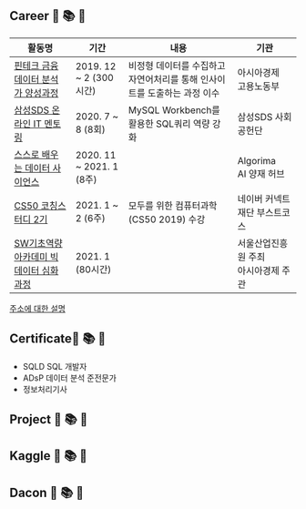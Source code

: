 

## Career :book:  :books:  :pencil:
| 활동명  | 기간  | 내용  | 기관  | 
|---|---|---|---|
| [핀테크 금융 데이터 분석가 양성과정](https://github.com/taeheekimme/Fintech_Financial_Data_Analyst_Training_Course) | 2019. 12 ~ 2 (300시간) | 비정형 데이터를 수집하고 자연어처리를 통해 인사이트를 도출하는 과정 이수  | 아시아경제  <br>고용노동부  |
| [삼성SDS 온라인 IT 멘토링](https://github.com/taeheekimme/Samsung_SDS_Online_IT_Mentoring)  |  2020. 7 ~ 8 (8회) | MySQL Workbench를 활용한 SQL쿼리 역량 강화  | 삼성SDS 사회공헌단  | 
| [스스로 배우는 데이터 사이언스](https://github.com/taeheekimme/Self_Learning_Data_Science)  | 2020. 11 ~ 2021. 1 (8주)  |   | Algorima  <br> AI 양재 허브  |  | 
| [CS50 코칭스터디 2기](https://github.com/taeheekimme/CS50_Coaching_Study_2nd)  | 2021. 1 ~ 2 (6주)  | 모두를 위한 컴퓨터과학(CS50 2019) 수강  |네이버 커넥트재단 부스트코스| 
| [SW기초역량 아카데미 빅데이터 심화과정](https://github.com/taeheekimme/SW_Basic_Competency_Academy_BigData_Advanced_Course) | 2021. 1 (80시간)  |   | 서울산업진흥원 주최 <br>아시아경제 주관  | 
[주소에 대한 설명](https://github.com/taeheekimme/Fintech_Financial_Data_Analyst_Training_Course)

## Certificate:book:  :books:  :pencil:

- SQLD SQL 개발자
- ADsP 데이터 분석 준전문가
- 정보처리기사

## Project :book:  :books:  :pencil:


## Kaggle :book:  :books:  :pencil:


## Dacon :book:  :books:  :pencil:

